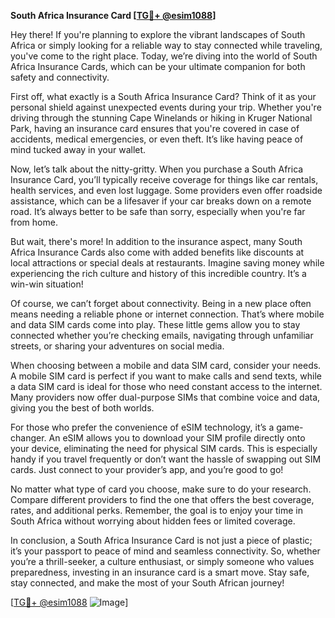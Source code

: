 **South Africa Insurance Card [[TG💪+ @esim1088](https://t.me/s/esim1088)]**

Hey there! If you're planning to explore the vibrant landscapes of South Africa or simply looking for a reliable way to stay connected while traveling, you've come to the right place. Today, we’re diving into the world of South Africa Insurance Cards, which can be your ultimate companion for both safety and connectivity.

First off, what exactly is a South Africa Insurance Card? Think of it as your personal shield against unexpected events during your trip. Whether you're driving through the stunning Cape Winelands or hiking in Kruger National Park, having an insurance card ensures that you're covered in case of accidents, medical emergencies, or even theft. It’s like having peace of mind tucked away in your wallet.

Now, let’s talk about the nitty-gritty. When you purchase a South Africa Insurance Card, you’ll typically receive coverage for things like car rentals, health services, and even lost luggage. Some providers even offer roadside assistance, which can be a lifesaver if your car breaks down on a remote road. It’s always better to be safe than sorry, especially when you're far from home.

But wait, there's more! In addition to the insurance aspect, many South Africa Insurance Cards also come with added benefits like discounts at local attractions or special deals at restaurants. Imagine saving money while experiencing the rich culture and history of this incredible country. It’s a win-win situation!

Of course, we can’t forget about connectivity. Being in a new place often means needing a reliable phone or internet connection. That’s where mobile and data SIM cards come into play. These little gems allow you to stay connected whether you’re checking emails, navigating through unfamiliar streets, or sharing your adventures on social media. 

When choosing between a mobile and data SIM card, consider your needs. A mobile SIM card is perfect if you want to make calls and send texts, while a data SIM card is ideal for those who need constant access to the internet. Many providers now offer dual-purpose SIMs that combine voice and data, giving you the best of both worlds.

For those who prefer the convenience of eSIM technology, it’s a game-changer. An eSIM allows you to download your SIM profile directly onto your device, eliminating the need for physical SIM cards. This is especially handy if you travel frequently or don’t want the hassle of swapping out SIM cards. Just connect to your provider’s app, and you’re good to go!

No matter what type of card you choose, make sure to do your research. Compare different providers to find the one that offers the best coverage, rates, and additional perks. Remember, the goal is to enjoy your time in South Africa without worrying about hidden fees or limited coverage.

In conclusion, a South Africa Insurance Card is not just a piece of plastic; it’s your passport to peace of mind and seamless connectivity. So, whether you’re a thrill-seeker, a culture enthusiast, or simply someone who values preparedness, investing in an insurance card is a smart move. Stay safe, stay connected, and make the most of your South African journey!

[[TG💪+ @esim1088](https://t.me/s/esim1088) ![Image](https://i.postimg.cc/Y0z9fWf4/image.png)]